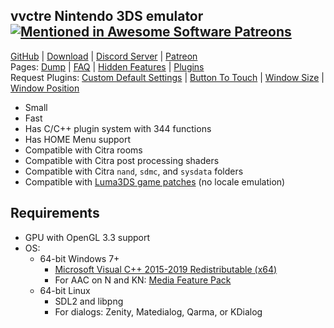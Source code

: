 ## vvctre Nintendo 3DS emulator [![Mentioned in Awesome Software Patreons](https://awesome.re/mentioned-badge.svg)](https://github.com/uraimo/awesome-software-patreons)

[GitHub](https://github.com/vvanelslande/vvctre) &#124; [Download](https://github.com/vvanelslande/vvctre/releases) &#124; [Discord Server](https://discord.gg/hVxCyb5) &#124; [Patreon](https://www.patreon.com/vvctre)  
Pages: [Dump](Dump) &#124; [FAQ](FAQ) &#124; [Hidden Features](Hidden-Features) &#124; [Plugins](Plugins)  
Request Plugins: [Custom Default Settings](https://github.com/vvanelslande/vvctre/issues/new?assignees=&labels=Custom+Default+Settings+Plugin+Request&template=custom-default-settings-plugin-request.md&title=Custom+Default+Settings+Plugin+Request) &#124; [Button To Touch](https://github.com/vvanelslande/vvctre/issues/new?assignees=&labels=Button+To+Touch+Plugin+Request&template=button-to-touch-plugin-request.md&title=Button+To+Touch+Plugin+Request) &#124; [Window Size](https://github.com/vvanelslande/vvctre/issues/new?assignees=&labels=Window+Size+Plugin+Request&template=window-size-plugin-request.md&title=Window+Size+Plugin+Request) &#124; [Window Position](https://github.com/vvanelslande/vvctre/issues/new?assignees=&labels=Window+Position+Plugin+Request&template=window-position-plugin-request.md&title=Window+Position+Plugin+Request)

- Small
- Fast
- Has C/C++ plugin system with 344 functions
- Has HOME Menu support
- Compatible with Citra rooms
- Compatible with Citra post processing shaders
- Compatible with Citra `nand`, `sdmc`, and `sysdata` folders
- Compatible with [Luma3DS game patches](https://github.com/LumaTeam/Luma3DS/wiki/Optional-features#config-menu-options) (no locale emulation)

## Requirements 

- GPU with OpenGL 3.3 support  
- OS:
  - 64-bit Windows 7+
    - [Microsoft Visual C++ 2015-2019 Redistributable (x64)](https://aka.ms/vs/16/release/vc_redist.x64.exe)
    - For AAC on N and KN: [Media Feature Pack](https://support.microsoft.com/en-us/help/3145500/media-feature-pack-list-for-windows-n-editions)
  - 64-bit Linux
    - SDL2 and libpng
    - For dialogs: Zenity, Matedialog, Qarma, or KDialog